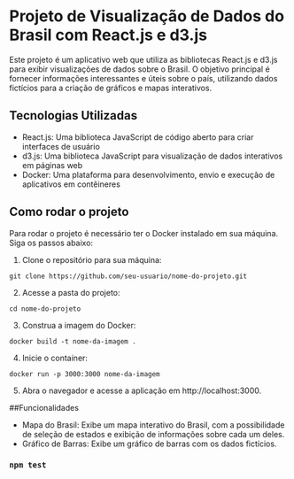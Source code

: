 # Projeto de Visualização de Dados do Brasil com React.js e d3.js

Este projeto é um aplicativo web que utiliza as bibliotecas React.js e d3.js para exibir visualizações de dados sobre o Brasil. O objetivo principal é fornecer informações interessantes e úteis sobre o país, utilizando dados fictícios para a criação de gráficos e mapas interativos.

## Tecnologias Utilizadas

* React.js: Uma biblioteca JavaScript de código aberto para criar interfaces de usuário
* d3.js: Uma biblioteca JavaScript para visualização de dados interativos em páginas web
* Docker: Uma plataforma para desenvolvimento, envio e execução de aplicativos em contêineres

## Como rodar o projeto

Para rodar o projeto é necessário ter o Docker instalado em sua máquina. Siga os passos abaixo:

1. Clone o repositório para sua máquina:

```git clone https://github.com/seu-usuario/nome-do-projeto.git```

2. Acesse a pasta do projeto:

`cd nome-do-projeto`

3. Construa a imagem do Docker:

`docker build -t nome-da-imagem .`

4. Inicie o container:

`docker run -p 3000:3000 nome-da-imagem`

5. Abra o navegador e acesse a aplicação em http://localhost:3000.

##Funcionalidades

* Mapa do Brasil: Exibe um mapa interativo do Brasil, com a possibilidade de seleção de estados e exibição de informações sobre cada um deles.
* Gráfico de Barras: Exibe um gráfico de barras com os dados fictícios.

### `npm test`

